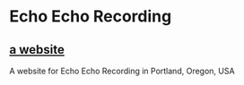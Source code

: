 # Echo Echo Recording
## [a website](gearjosh.github.io/echoecho/)

A website for Echo Echo Recording in Portland, Oregon, USA